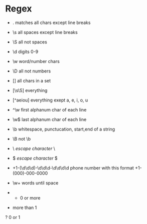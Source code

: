 # Regex

* . matches all chars except line breaks

* \s all spaces except line breaks

* \S all not spaces

* \d digits 0-9

* \w word/number chars

* \D all not numbers

* [] all chars in a set

* [\s\S] everything

* [^aeiou] everything exept a, e, i, o, u

* ^\w first alphanum char of each line

* \w$ last alphanum char of each line

* \b whitespace, punctucation, start,end of a string

* \B not \b

* \\ *escape character* \

* \$ *escape character* $

* \+1\-\(\d\d\d\)\-\d\d\d\-\d\d\d\d phone number with this format +1-(000)-000-0000

* \w+ words until space

* * 0 or more

+ more than 1

? 0 or 1
